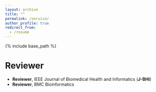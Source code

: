 ```yaml
---
layout: archive
title: ""
permalink: /service/
author_profile: true
redirect_from:
  - /resume
---
```


{% include base_path %}

Reviewer
======
- **Reviewer**, IEEE Journal of Biomedical Health and Informatics (**J-BHI**)
- **Reviewer**, BMC Bioinformatics
